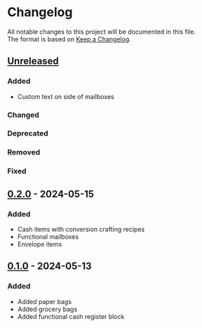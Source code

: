 # Changelog

All notable changes to this project will be documented in this file.  
The format is based on [Keep a Changelog](https://keepachangelog.com/en/1.1.0/).

## [Unreleased]

### Added

- Custom text on side of mailboxes

### Changed

### Deprecated

### Removed

### Fixed

## [0.2.0] - 2024-05-15

### Added

- Cash items with conversion crafting recipes
- Functional mailboxes
- Envelope items

## [0.1.0] - 2024-05-13

### Added

- Added paper bags
- Added grocery bags
- Added functional cash register block

[Unreleased]: https://github.com/andersmmg/CityEssentials/compare/v0.2.0...HEAD

[0.2.0]: https://github.com/andersmmg/CityEssentials/compare/v0.1.0...v0.2.0

[0.1.0]: https://github.com/andersmmg/CityEssentials/commits/v0.1.0
